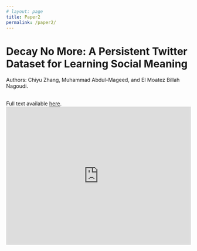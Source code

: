 ```yaml
---
# layout: page
title: Paper2
permalink: /paper2/
---
```


# Decay No More: A Persistent Twitter Dataset for Learning Social Meaning

Authors: Chiyu Zhang, Muhammad Abdul-Mageed, and El Moatez Billah Nagoudi.

<br>
Full text available <a href="http://workshop-proceedings.icwsm.org/abstract?id=2022_92">here</a>.

<div style="padding:75% 0 0 0;position:relative;"><iframe src="https://player.vimeo.com/video/717018579?h=b488dce9ca&amp;badge=0&amp;autopause=0&amp;player_id=0&amp;app_id=58479" frameborder="0" allow="autoplay; fullscreen; picture-in-picture" allowfullscreen style="position:absolute;top:0;left:0;width:100%;height:100%;" title="Zhang_Decay_No_More.mp4"></iframe></div><script src="https://player.vimeo.com/api/player.js"></script>
